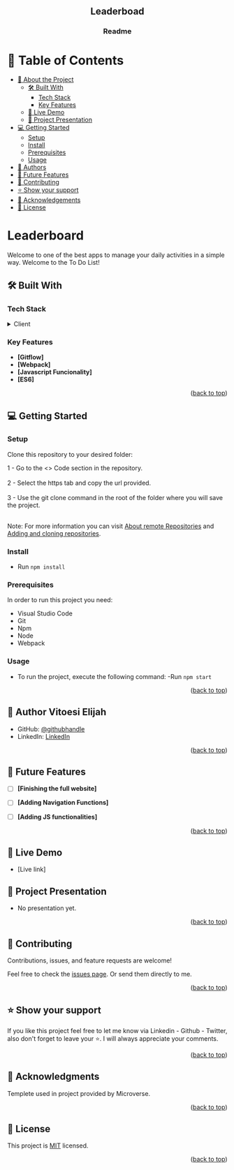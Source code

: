 <a name="readme-top"></a>

<div align="center">

  <h2><b>Leaderboad</b></h2>
   <h3><b>Readme</b></h3>

</div>

<!-- TABLE OF CONTENTS -->

# 📗 Table of Contents

- [📖 About the Project](#about-project)
  - [🛠 Built With](#built-with)
    - [Tech Stack](#tech-stack)
    - [Key Features](#key-features)
  - [🚀 Live Demo](#live-demo)
  - [:movie_camera: Project Presentation](#project-presentation)
- [💻 Getting Started](#getting-started)
  - [Setup](#setup)
  - [Install](#Install)
  - [Prerequisites](#prerequisites)
  - [Usage](#Usage)
- [👥 Authors](#authors)
- [🔭 Future Features](#future-features)
- [🤝 Contributing](#contributing)
- [⭐️ Show your support](#support)
- [🙏 Acknowledgements](#acknowledgements)
- [📝 License](#license)

# Leaderboard <a name="about-project"></a>

Welcome to one of the best apps to manage your daily activities in a simple way. Welcome to the To Do List!

## 🛠 Built With <a name="built-with"></a>

### Tech Stack <a name="tech-stack"></a>

<details>
    <summary>Client</summary>
    <ul>
        <li><a href="https://html.spec.whatwg.org/multipage/">HTML</a></li>
        <li><a href="https://www.w3.org/Style/CSS/Overview.en.html">CSS</a></li>
        <li><a href="https://www.javascript.com/">JS</a></li>
    </ul>
</details>


<!-- Features -->

### Key Features <a name="key-features"></a>

- **[Gitflow]**
- **[Webpack]**
- **[Javascript Funcionality]**
- **[ES6]**


<p align="right">(<a href="#readme-top">back to top</a>)</p>


<!-- GETTING STARTED -->

## 💻 Getting Started <a name="getting-started"></a>


### Setup

Clone this repository to your desired folder: 

  1 - Go to the <> Code section in the repository. <br></br>
  2 - Select the https tab and copy the url provided. <br></br>
  3 - Use the git clone command in the root of the folder where you will save the project.<br></br>

Note: For more information you can visit <a href="https://docs.github.com/es/get-started/getting-started-with-git/about-remote-repositories" target="_blank">About remote Repositories</a> and <a href="https://docs.github.com/en/desktop/contributing-and-collaborating-using-github-desktop/adding-and-cloning-repositories/cloning-and-forking-repositories-from-github-desktop" target="_blank">Adding and cloning repositories</a>.

### Install

- Run `npm install`
### Prerequisites

In order to run this project you need:
- Visual Studio Code
- Git
- Npm
- Node
- Webpack

### Usage 

- To run the project, execute the following command:
 -Run `npm start`


<p align="right">(<a href="#readme-top">back to top</a>)</p>

<!-- AUTHORS -->

## 👥 Author <a name="authors">Vitoesi Elijah</a>

- GitHub: [@githubhandle](https://github.com/Ellyboi)
- LinkedIn: [LinkedIn](https://www.linkedin.com/in/vitoesi-elijah-61961611a/)


<p align="right">(<a href="#readme-top">back to top</a>)</p>

<!-- FUTURE FEATURES -->

## 🔭 Future Features <a name="future-features"></a>


- [ ] **[Finishing the full website]**
- [ ] **[Adding Navigation Functions]**
- [ ] **[Adding JS functionalities]**


<p align="right">(<a href="#readme-top">back to top</a>)</p>

<!-- LIVE DEMO -->

## 🚀 Live Demo <a name="live-demo"></a>

- [Live link]

<!-- Project Presntation -->

## :movie_camera: Project Presentation <a name="project-presentation"></a>

- No presentation yet.

<p align="right">(<a href="#readme-top">back to top</a>)</p>


<!-- CONTRIBUTING -->

## 🤝 Contributing <a name="contributing"></a>

Contributions, issues, and feature requests are welcome!

Feel free to check the [issues page](../../issues/). Or send them directly to me.

<p align="right">(<a href="#readme-top">back to top</a>)</p>

<!-- SUPPORT -->

## ⭐️ Show your support <a name="support"></a>

If you like this project feel free to let me know via Linkedin - Github - Twitter, also don't forget to leave your ⭐️. I will always appreciate your comments.

<p align="right">(<a href="#readme-top">back to top</a>)</p>

<!-- ACKNOWLEDGEMENTS -->

## 🙏 Acknowledgments <a name="acknowledgements"></a>

Templete used in project provided by Microverse.

<p align="right">(<a href="#readme-top">back to top</a>)</p>

<!-- LICENSE -->

## 📝 License <a name="license"></a>

This project is [MIT](./LICENSE) licensed.

<p align="right">(<a href="#readme-top">back to top</a>)</p>

